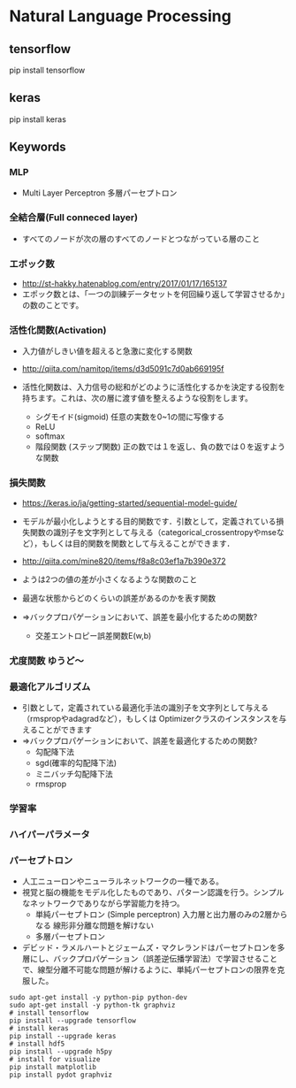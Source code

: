 Natural Language Processing
===============




## tensorflow

pip install tensorflow


## keras

pip install keras

## Keywords

### MLP
* Multi Layer Perceptron 多層パーセプトロン

### 全結合層(Full conneced layer)
* すべてのノードが次の層のすべてのノードとつながっている層のこと

### エポック数
* http://st-hakky.hatenablog.com/entry/2017/01/17/165137
* エポック数とは、「一つの訓練データセットを何回繰り返して学習させるか」の数のことです。

### 活性化関数(Activation)
* 入力値がしきい値を超えると急激に変化する関数

* http://qiita.com/namitop/items/d3d5091c7d0ab669195f
* 活性化関数は、入力信号の総和がどのように活性化するかを決定する役割を持ちます。これは、次の層に渡す値を整えるような役割をします。
  * シグモイド(sigmoid) 任意の実数を0~1の間に写像する
  * ReLU
  * softmax
  * 階段関数 (ステップ関数)
     正の数では１を返し、負の数では０を返すような関数

### 損失関数
* https://keras.io/ja/getting-started/sequential-model-guide/
* モデルが最小化しようとする目的関数です．引数として，定義されている損失関数の識別子を文字列として与える（categorical_crossentropyやmseなど），もしくは目的関数を関数として与えることができます．
* http://qiita.com/mine820/items/f8a8c03ef1a7b390e372
* ようは2つの値の差が小さくなるような関数のこと
* 最適な状態からどのくらいの誤差があるのかを表す関数

* =>バックプロパゲーションにおいて、誤差を最小化するための関数?
  * 交差エントロピー誤差関数E(w,b)

### 尤度関数 ゆうど〜

### 最適化アルゴリズム
* 引数として，定義されている最適化手法の識別子を文字列として与える（rmspropやadagradなど），もしくは Optimizerクラスのインスタンスを与えることができます
* =>バックプロパゲーションにおいて、誤差を最適化するための関数?
  * 勾配降下法
  * sgd(確率的勾配降下法)
  * ミニバッチ勾配降下法
  * rmsprop

### 学習率

### ハイパーパラメータ

### パーセプトロン
* 人工ニューロンやニューラルネットワークの一種である。
* 視覚と脳の機能をモデル化したものであり、パターン認識を行う。シンプルなネットワークでありながら学習能力を持つ。
  * 単純パーセプトロン (Simple perceptron)
    入力層と出力層のみの2層からなる  線形非分離な問題を解けない
  * 多層パーセプトロン
* デビッド・ラメルハートとジェームズ・マクレランドはパーセプトロンを多層にし、バックプロパゲーション（誤差逆伝播学習法）で学習させることで、線型分離不可能な問題が解けるように、単純パーセプトロンの限界を克服した。


```
sudo apt-get install -y python-pip python-dev
sudo apt-get install -y python-tk graphviz
# install tensorflow
pip install --upgrade tensorflow
# install keras
pip install --upgrade keras
# install hdf5
pip install --upgrade h5py
# install for visualize
pip install matplotlib
pip install pydot graphviz
```

